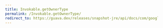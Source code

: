 ```yaml
---
title: Invokable.getOwnerType
permalink: /Invokable.getOwnerType/
redirect_to: https://guava.dev/releases/snapshot-jre/api/docs/com/google/common/reflect/Invokable.html#getOwnerType--
---
```

